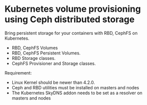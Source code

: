 # Kubernetes volume provisioning using Ceph distributed storage

Bring persistent storage for your containers with RBD, CephFS on Kubernetes.
* RBD, CephFS Volumes
* RBD, CephFS Persistent Volumes.
* RBD Storage classes.
* CephFS Provisioner and Storage classes.

Requirement:
* Linux Kernel should be newer than 4.2.0.
* Ceph and RBD utilities must be installed on masters and nodes
* The Kubernetes SkyDNS addon needs to be set as a resolver on masters and nodes
